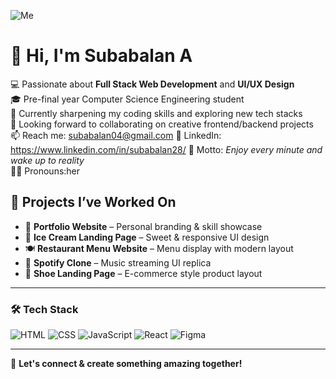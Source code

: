 ![Me]([git.gif)

# 👋 Hi, I'm Subabalan A

💻 Passionate about **Full Stack Web Development** and **UI/UX Design**  
🎓 Pre-final year Computer Science Engineering student  
🌱 Currently sharpening my coding skills and exploring new tech stacks  
🤝 Looking forward to collaborating on creative frontend/backend projects  
📫 Reach me: subabalan04@gmail.com 
🔗 LinkedIn: https://www.linkedin.com/in/subabalan28/
🧠 Motto: *Enjoy every minute and wake up to reality*  
👩‍💻 Pronouns:her  

## 🚀 Projects I’ve Worked On
- 🎨 **Portfolio Website** – Personal branding & skill showcase  
- 🍨 **Ice Cream Landing Page** – Sweet & responsive UI design  
- 🍽️ **Restaurant Menu Website** – Menu display with modern layout  
- 🎵 **Spotify Clone** – Music streaming UI replica  
- 👟 **Shoe Landing Page** – E-commerce style product layout  

---

### 🛠️ Tech Stack
![HTML](https://img.shields.io/badge/-HTML5-E34F26?logo=html5&logoColor=white)
![CSS](https://img.shields.io/badge/-CSS3-1572B6?logo=css3)
![JavaScript](https://img.shields.io/badge/-JavaScript-F7DF1E?logo=javascript&logoColor=black)
![React](https://img.shields.io/badge/-React-61DAFB?logo=react)
![Figma](https://img.shields.io/badge/-Figma-F24E1E?logo=figma&logoColor=white)

---

📌 **Let's connect & create something amazing together!**
